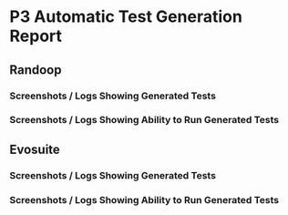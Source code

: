 # P3 Automatic Test Generation Report

## Randoop

### Screenshots / Logs Showing Generated Tests

### Screenshots / Logs Showing Ability to Run Generated Tests

## Evosuite

### Screenshots / Logs Showing Generated Tests

### Screenshots / Logs Showing Ability to Run Generated Tests